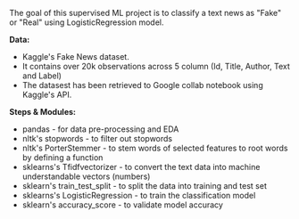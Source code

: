 The goal of this supervised ML project is to classify a text news as "Fake" or "Real" using LogisticRegression model.

**Data:**
 * Kaggle's Fake News dataset. 
 * It contains over 20k observations across 5 column (Id, Title, Author, Text and Label)
 * The datasest has been retrieved to Google collab notebook using Kaggle's API.
 
**Steps & Modules:**
 * pandas - for data pre-processing and EDA 
 * nltk's stopwords - to filter out stopwords
 * nltk's PorterStemmer - to stem words of selected features to root words by defining a function
 * sklearns's Tfidfvectorizer - to convert the text data into machine understandable vectors (numbers)
 * sklearn's train_test_split - to split the data into training and test set
 * sklearns's LogisticRegression - to train the classification model
 * sklearn's accuracy_score - to validate model accuracy
